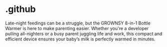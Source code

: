 # .github
Late-night feedings can be a struggle, but the GROWNSY 8-in-1 Bottle Warmer is here to make parenting easier. Whether you're a developer pulling all-nighters or a busy parent juggling life and work, this compact and efficient device ensures your baby’s milk is perfectly warmed in minutes.
